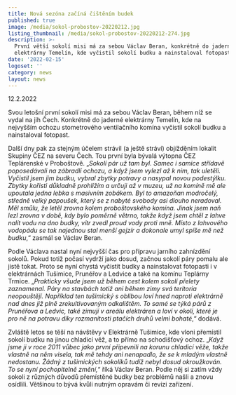 ```yaml
---
title: Nová sezóna začíná čištěním budek
published: true
image: /media/sokol-probostov-20220212.jpg
listing_thumbnail: /media/sokol-probostov-20220212-274.jpg
description: >-
  První větší sokolí misi má za sebou Václav Beran, konkrétně do jaderné
  elektrárny Temelín, kde vyčistil sokolí budku a nainstaloval fotopast.
date: '2022-02-15'
logoset: ''
category: news
layout: news
---
```

12.2.2022

Svou letošní první sokolí misi má za sebou Václav Beran, během níž se vydal na jih Čech. Konkrétně do jaderné elektrárny Temelín, kde na nejvyšším ochozu stometrového ventilačního komína vyčistil sokolí budku a nainstaloval fotopast. 

Další dny pak za stejným účelem strávil (a ještě stráví) objížděním lokalit Skupiny ČEZ na severu Čech. Tou první byla bývalá výtopna ČEZ Teplárenské v Proboštově. „_Sokolí pár už tam byl. Samec i samice střídavě poposedávali na zábradlí ochozu, a když jsem vylezl až k nim, tak uletěli. Vyčistil jsem jim budku, vybral zbytky potravy a nasypal novou podestýlku. Zbytky kořisti důkladně prohlížím a určuji až v muzeu, už na komíně mě ale upoutala jedna lebka s masivním zobákem. Byl to amazoňan modročelý, středně velký papoušek, který se z nabyté svobody asi dlouho neradoval. Měl smůlu, že letěl zrovna kolem proboštovského komína. Jinak jsem naň lezl zrovna v době, kdy bylo poměrně větrno, takže když jsem chtěl z lahve nalít vodu na dno budky, vítr zvedl proud vody proti mně. Místo z lahvového vodopádu se tak najednou stal menší gejzír a dokonale umyl spíše mě než budku_,“ zasmál se Václav Beran.

Podle Václava nastal nyní nejvyšší čas pro přípravu jarního zahnízdění sokolů. Pokud totiž počasí vydrží jako dosud, začnou sokolí páry pomalu ale jistě tokat. Proto se nyní chystá  vyčistit budky a nainstalovat fotopasti  i v elektrárnách Tušimice, Prunéřov a Ledvice a také na komínu Teplárny Trmice. „_Prakticky všude jsem už během cest kolem sokolí přelety zaznamenal. Páry na stavbách totiž ani během zimy svá teritoria neopouštějí. Například ten tušimický s oblibou loví hned naproti elektrárně nad dnes již plně zrekultivovaným odkalištěm. To samé se týká párů z Prunéřova a Ledvic, také zimují v areálu elektráren a loví v okolí, které je pro ně na potravu díky rozmanitosti ptačích druhů velmi bohaté_,“ dodává.

Zvláště letos se těší na návštěvy v Elektrárně Tušimice, kde vloni přemístil sokolí budku na jinou chladicí věž, a to přímo na schodišťový ochoz. „_Když jsme ji v roce 2011 vůbec jako první připevnili na korunu chladicí věže, takže vlastně na něm visela, tak mě tehdy ani nenapadlo, že se k mladým vlastně nedostanu. Žádný z tušimických sokolíků tudíž nebyl dosud okroužkován. To se nyní pochopitelně změní,_“ říká Václav Beran. Podle něj si zatím vždy sokoli z různých důvodů přemístěné budky bez problémů našli a znovu osídlili. Většinou to bývá kvůli nutným opravám či revizi zařízení.
